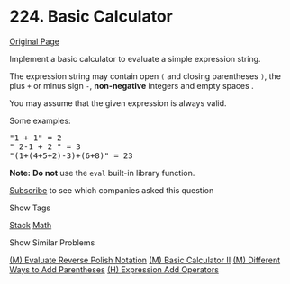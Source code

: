 # 224. Basic Calculator

[Original Page](https://leetcode.com/problems/basic-calculator/)

Implement a basic calculator to evaluate a simple expression string.

The expression string may contain open `(` and closing parentheses `)`, the plus `+` or minus sign `-`, **non-negative** integers and empty spaces .

You may assume that the given expression is always valid.

Some examples:  

<pre>"1 + 1" = 2
" 2-1 + 2 " = 3
"(1+(4+5+2)-3)+(6+8)" = 23
</pre>

**Note:** **Do not** use the `eval` built-in library function.

<div>

[Subscribe](/subscribe/) to see which companies asked this question

</div>

<div>

<div id="tags" class="btn btn-xs btn-warning">Show Tags</div>

<span class="hidebutton">[Stack](/tag/stack/) [Math](/tag/math/)</span></div>

<div>

<div id="similar" class="btn btn-xs btn-warning">Show Similar Problems</div>

<span class="hidebutton">[(M) Evaluate Reverse Polish Notation](/problems/evaluate-reverse-polish-notation/) [(M) Basic Calculator II](/problems/basic-calculator-ii/) [(M) Different Ways to Add Parentheses](/problems/different-ways-to-add-parentheses/) [(H) Expression Add Operators](/problems/expression-add-operators/)</span></div>